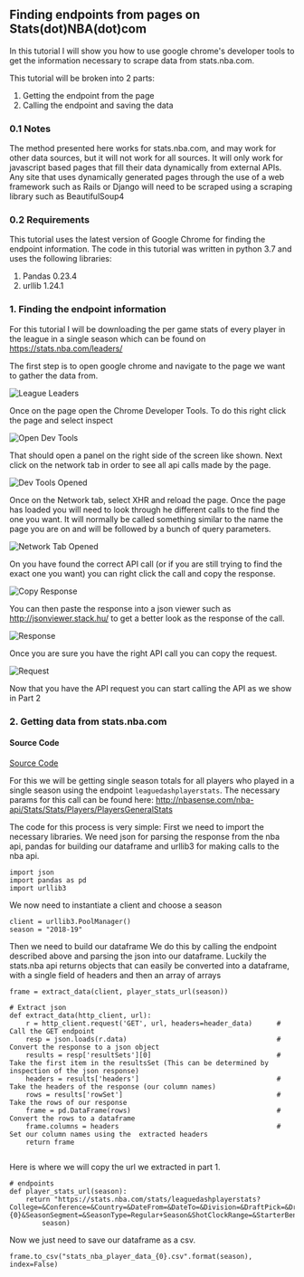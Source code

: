 ## Finding endpoints from pages on Stats(dot)NBA(dot)com

In this tutorial I will show you how to use google chrome's developer tools
to get the information necessary to scrape data from stats.nba.com.

This tutorial will be broken into 2 parts:
1. Getting the endpoint from the page
2. Calling the endpoint and saving the data

### 0.1 Notes
The method presented here works for stats.nba.com, and may work for other data sources, but it will not work for all sources.
It will only work for javascript based pages that fill their data dynamically from external APIs. Any site that uses
dynamically generated pages through the use of a web framework such as Rails or Django will need to be scraped using a scraping library
such as BeautifulSoup4

### 0.2 Requirements
This tutorial uses the latest version of Google Chrome for finding the endpoint information.
The code in this tutorial was written in python 3.7 and uses the following libraries:
1. Pandas 0.23.4
2. urllib 1.24.1


### 1. Finding the endpoint information

For this tutorial I will be downloading the per game stats of every player in the league
in a single season which can be found on https://stats.nba.com/leaders/

The first step is to open google chrome and navigate to the page we want to gather the data from.

![League Leaders](screen_shots/players_page.png)

Once on the page open the Chrome Developer Tools. To do this
right click the page and select inspect

![Open Dev Tools](screen_shots/open_dev_tools.png)

That should open a panel on the right side of the screen like shown.
Next click on the network tab in order to see all api calls made by the page.

![Dev Tools Opened](screen_shots/dev_tools_opened.png)

Once on the Network tab, select XHR and reload the page. Once the page has loaded you will need
to look through he different calls to the find the one you want. It will normally
be called something similar to the name the page you are on and will be followed by a bunch of query parameters.

![Network Tab Opened](screen_shots/network_tab_opened.png)

On you have found the correct API call (or if you are still trying to find the exact one you want) you can right click the call and copy the response.

![Copy Response](screen_shots/copy_response.png)

You can then paste the response into a json viewer such as http://jsonviewer.stack.hu/ to get a better look as the response of the call.

![Response](screen_shots/response.png)

Once you are sure you have the right API call you can copy the request.

![Request](screen_shots/copy_url.png)


Now that you have the API request you can start calling the API as we show in Part 2



### 2. Getting data from stats.nba.com

#### Source Code

[Source Code](download_stats_nba_data.py)

For this we will be getting single season totals for all players who played in a single season using the endpoint `leaguedashplayerstats`.
The necessary params for this call can be found here: http://nbasense.com/nba-api/Stats/Stats/Players/PlayersGeneralStats

The code for this process is very simple:
First we need to import the necessary libraries. We need json for parsing the
response from the nba api, pandas for building our dataframe and urllib3 for making calls to the nba api.
```
import json
import pandas as pd
import urllib3
```

We now need to instantiate a client and choose a season
```
client = urllib3.PoolManager()
season = "2018-19"
```

Then we need to build our dataframe We do this by calling the endpoint described above and parsing the json into our dataframe.
Luckily the stats.nba api returns objects that can easily be converted into a dataframe, with a single field of headers and then an array of arrays
```
frame = extract_data(client, player_stats_url(season))

# Extract json
def extract_data(http_client, url):
    r = http_client.request('GET', url, headers=header_data)      # Call the GET endpoint
    resp = json.loads(r.data)                                     # Convert the response to a json object
    results = resp['resultSets'][0]                               # Take the first item in the resultsSet (This can be determined by inspection of the json response)
    headers = results['headers']                                  # Take the headers of the response (our column names)
    rows = results['rowSet']                                      # Take the rows of our response
    frame = pd.DataFrame(rows)                                    # Convert the rows to a dataframe
    frame.columns = headers                                       # Set our column names using the  extracted headers
    return frame


```

Here is where we will copy the url we extracted in part 1.
```
# endpoints
def player_stats_url(season):
    return "https://stats.nba.com/stats/leaguedashplayerstats?College=&Conference=&Country=&DateFrom=&DateTo=&Division=&DraftPick=&DraftYear=&GameScope=&GameSegment=&Height=&LastNGames=0&LeagueID=00&Location=&MeasureType=Base&Month=0&OpponentTeamID=0&Outcome=&PORound=0&PaceAdjust=N&PerMode=Totals&Period=0&PlayerExperience=&PlayerPosition=&PlusMinus=N&Rank=N&Season={0}&SeasonSegment=&SeasonType=Regular+Season&ShotClockRange=&StarterBench=&TeamID=0&TwoWay=0&VsConference=&VsDivision=&Weight=".format(
        season)

```

Now we just need to save our dataframe as a csv.
```
frame.to_csv("stats_nba_player_data_{0}.csv".format(season), index=False)
```
